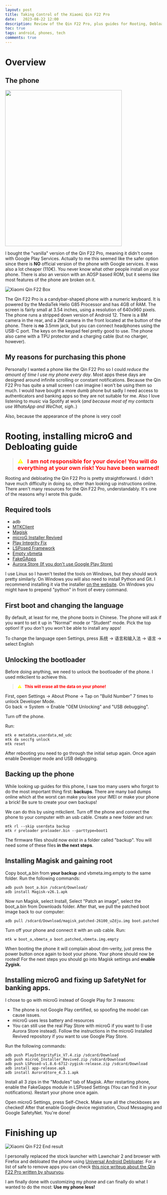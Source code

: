 ```yaml
---
layout: post
title: Taking Control of the Xiaomi Qin F22 Pro
date:   2023-08-22 12:00
description: Review of the Qin F22 Pro, plus guides for Rooting, Debloating and installing Google Play Services on it.
toc: true
tags: android, phones, tech
comments: true
---
```




# Overview
## The phone


<img src="/assets/images/qinf22_package.jpg" width="375" height="500">



I bought the "vanilla" version of the Qin F22 Pro, meaning it didn't come with Google Play Services. Actually to me this seemed like the safer option since there is **NO** official version of the phone with Google services. It was also a lot cheaper (110€). You never know what other people install on your phone. There is also an version with an AOSP based ROM, but it seems like most features of the phone are broken on it.


![Xiaomi Qin F22 Box](/assets/images/qinf22_box.jpg "Qin F22 Box")

The Qin F22 Pro is a candybar-shaped phone with a numeric keyboard. It is powered by the MediaTek Helio G85 Processor and has 4GB of RAM. The screen is fairly small at 3.54 inches, using a resolution of 640x960 pixels. The phone runs a stripped down version of Android 12. There is a 8M camera in the rear, and a 2M camera in the front located at the button of the phone. There is **no** 3.5mm jack, but you can connect headphones using the USB-C port. The keys on the keypad feel pretty good to use. The phone also came with a TPU protector and a charging cable (but no charger, however).

## My reasons for purchasing this phone
Personally I wanted a phone like the Qin F22 Pro so I could *reduce the amount of time I use my phone every day*. Most apps these days are designed around infinite scrolling or constant notifications. Because the Qin F22 Pro has quite a small screen I can imagine I won't be using them so much. I would have bought a more dumb phone but sadly I need access to authenticators and banking apps so they are not suitable for me. Also I love listening to music via Spotify at work (*and because most of my contacts use WhatsApp and WeChat, sigh..*)


Also, because the appearance of the phone is very cool!

# Rooting, installing microG and Debloating guide
>**<font size=4><span style="color: yellow">⚠</span>&nbsp;&nbsp;&nbsp;<span style="color:red">I am not responsible for your device! You will do everything at your own risk! You have been warned!</span></font>**


Rooting and debloating the Qin F22 Pro is pretty straightforward. I didn't have much difficulty in doing so, other than looking up instructions online. There aren't many resources for the Qin F22 Pro, understandably. It's one of the reasons why I wrote this guide.


## Required tools
- adb
- [MTKClient](https://github.com/bkerler/mtkclient)
- [Magisk](https://github.com/topjohnwu/Magisk/releases/download/v26.1/Magisk-v26.1.apk)
- [microG Installer Revived](https://github.com/nift4/microg_installer_revived/releases)
- [Play Integrity Fix](https://github.com/chiteroman/PlayIntegrityFix/releases/download/release/PlayIntegrityFix.zip)
- [LSPosed Framework](https://github.com/LSPosed/LSPosed/releases)
- [Empty vbmeta](https://github.com/bkerler/mtkclient/raw/main/vbmeta.img.empty)
- [FakeGApps](https://github.com/whew-inc/FakeGApps/releases/tag/4.2)
- [Aurora Store (If you don't use Google Play Store)](https://auroraoss.com/AuroraStore/Stable/AuroraStore_4.3.1.apk)

I use Linux so I haven't tested the tools on Windows, but they should work pretty similarly. On Windows you will also need to install Python and Git. I recommend installing it via the installer [on the website](https://www.python.org/downloads/). On Windows you might have to prepend "python" in front of every command.  
  
## First boot and changing the language  
By default, at least for me, the phone boots in Chinese. The phone will ask if you want to set it up in "Normal" mode or "Student" mode. Pick the top option! If you don't you won't be able to install any apps!  
  
To change the language open Settings, press 系统 -> 语言和输入法 -> 语言 -> select English  

## Unlocking the bootloader

Before doing anything, we need to unlock the bootloader of the phone. I used mtkclient to achieve this.
>**<font size=2><span style="color: yellow">⚠</span>&nbsp;&nbsp;&nbsp;<span style="color:red">This will erase all the data on your phone!</span></font>**
  
First, open Settings -> About Phone -> Tap on "Build Number" 7 times to unlock Developer Mode.  
Go back -> System -> Enable "OEM Unlocking" and "USB debugging".  

Turn off the phone.  

Run:
```
mtk e metadata,userdata,md_udc
mtk da seccfg unlock
mtk reset
```

After rebooting you need to go through the initial setup again. Once again enable Developer mode and USB debugging.

## Backing up the phone
While looking up guides for this phone, I saw too many users who forgot to do the most important thing first: **backups**. There are many bad dumps online which at the worst can make you lose your IMEI or make your phone a brick! Be sure to create your own backups!

We can do this by using mtkclient. Turn off the phone and connect the phone to your computer with an usb cable. Create a new folder and run:
```
mtk rl --skip userdata backup
mtk r preloader preloader.bin --parttype=boot1
``` 
The firmware files should now exist in a folder called "backup". You will need some of these files **in the next steps**.   




## Installing Magisk and gaining root

Copy boot_a.bin from **your backup** and vbmeta.img.empty to the same folder. Run the following commands:

```
adb push boot_a.bin /sdcard/Download/
adb install Magisk-v26.1.apk
```

Now run Magisk, select Install, Select "Patch an image", select the boot_a.bin from Downloads folder. After that, we pull the patched boot image back to our computer:

```
adb pull /sdcard/Download/magisk_patched-26100_uZdju.img boot.patched

```

Turn off your phone and connect it with an usb cable. Run:
```
mtk w boot_a,vbmeta_a boot.patched,vbmeta.img.empty
```

When booting the phone it will complain about dm-verity, just press the power button once again to boot your phone. Your phone should now be rooted! For the next steps you should go into Magisk settings and **enable Zygisk.**

## Installing microG and fixing up SafetyNet for banking apps.

I chose to go with microG instead of Google Play for 3 reasons:
- The phone is not Google Play certified, so spoofing the model can cause issues.
- microG uses less battery and resources  
- You can still use the real Play Store with microG if you want to (I use Aurora Store instead). Follow the instructions in the microG Installed Revived repository if you want to use Google Play Store.
  
Run the following commands:
```
adb push PlayIntegrityFix_V7.4.zip /sdcard/Download
adb push microG_Installer_Revived.zip /sdcard/Download
adb push LSPosed-v1.8.6-6712-zygisk-release.zip /sdcard/Download
adb install app-release.apk
adb install AuroraStore_4.3.1.apk

```

Install all 3 zips in the "Modules" tab of Magisk. After restarting phone, enable the FakeGapps module in LSPosed Settings (You can find it in your notifications). Restart your phone once again.  
  
Open microG Settings, press Self-Check. Make sure all the checkboxes are checked! After that enable Google device registration, Cloud Messaging and Google SafetyNet. You're done!


# Finishing up

![Xiaomi Qin F22 End result](/assets/images/end_result.jpg "Qin F22 End Result")

I personally replaced the stock launcher with Lawnchair 2 and browser with Firefox and debloated the phone using [Universal Android Debloater](https://github.com/0x192/universal-android-debloater). For a list of safe to remove apps you can check [this nice writeup about the Qin F22 Pro written by shuuryou](https://github.com/shuuryou/f22pro).  
  
I am finally done with customizing my phone and can finally do what I wanted to do the most: **Use my phone less!**





